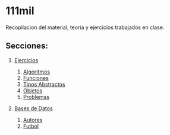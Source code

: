111mil
======

Recopilacion del material, teoria y ejercicios trabajados en clase.

## Secciones:


1. [Ejercicios](ejercicios/)
    1. [Algoritmos](ejercicios/algoritmos/)
    1. [Funciones](ejercicios/funciones/)
    1. [Tipos Abstractos](ejercicios/tdas/)
    1. [Objetos](ejercicios/objetos/)
    1. [Problemas](ejercicios/problemas/)

1. [Bases de Datos](databases/)
    1. [Autores](databases/autores/)
    1. [Futbol](databases/futbol/)
